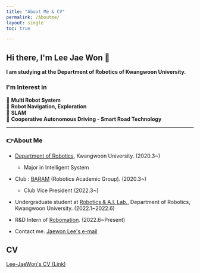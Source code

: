 ```yaml
---
title: "About Me & CV"
permalink: /Aboutme/
layout: single
toc: true

---
```


## Hi there, I'm Lee Jae Won 👋  

**I am studying at the Department of Robotics of Kwangwoon University.**

### I'm Interest in   
🔎 **Multi Robot System**<br>
🔎 **Robot Navigation, Exploration**<br>
🔎 **SLAM**<br>
🔎 **Cooperative Autonomous Driving - Smart Road Technology**<br>

--------------------------------------  
<h3 align="left">👉About Me </h3>

* [Department of Robotics](https://cni.kw.ac.kr/), Kwangwoon University. (2020.3~)
    * Major in Intelligent System

* Club : [BARAM](https://cafe.naver.com/roboticsbaram) (Robotics Academic Group). (2020.3~)
    * Club Vice President (2022.3~)

* Undergraduate student at [Robotics & A.I. Lab.](http://robotailab.net/), Department of Robotics, Kwangwoon University. (2022.1~2022.6)

* R&D Intern of [Robomation](https://robomation.net/). (2022.6~Present)

* Contact me. [Jaewon Lee's e-mail](email)


## CV
[Lee-JaeWon's CV (Link)](https://github.com/Lee-JaeWon/Lee-JaeWon_CV/blob/main/Lee-JaeWon_CV.pdf)